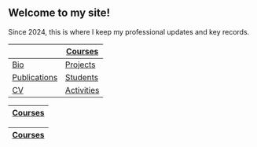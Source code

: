 ## Welcome to my  site!
Since 2024, this is where I keep my professional updates and key records.

| |[Courses](https://etuyishimire.github.io/Courses)|
| --- | --- |
|[Bio](https://etuyishimire.github.io/Bio)| [Projects](https://etuyishimire.github.io/Projects)|
|[Publications](https://etuyishimire.github.io/Publications/)|[Students](https://etuyishimire.github.io/Students)|
|[CV](https://etuyishimire.github.io/CV/)|[Activities](https://etuyishimire.github.io/Activities)|
 
<div style="text-align:center">

|[Courses](https://etuyishimire.github.io/Courses)|
| --- |

|[Courses](https://etuyishimire.github.io/Courses)|
| --- |

</div>
